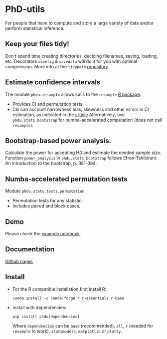 # PhD-utils

For people that have to compute and store a large variety of data and/or perform statistical inference.

## Keep your files tidy!

Don't spend time creating directories, deciding filenames, saving, loading, etc. Decorators `savefig` & `savedata` will do it for you with optimal compression. More info at the `tidypath` [repository](https://github.com/medinajorge/tidypath).

## Estimate confidence intervals
The module `phdu.resample` allows calls to the `resample` [R package](https://cran.r-project.org/web/packages/resample/resample.pdf).
- Provides CI and permutation tests.
- CIs can account narrowness bias, skewness and other errors in CI estimation, as indicated in the [article](https://arxiv.org/abs/1411.5279)
Alternatively, use `phdu.stats.bootstrap` for numba-accelerated computation (does not call `resample`).

## Bootstrap-based power analysis.
Calculate the power for accepting H0 and estimate the needed sample size.
Function `power_analysis` in `phdu.stats.bootstrap` follows Efron-Tshibirani: An introduction to the bootstrap,  p. 381-384.

## Numba-accelerated permutation tests
Module `phdu.stats.tests.permutation`. 
- Permutation tests for any statistic. 
- Includes paired and block cases.

## Demo
Please check the [example notebook](https://github.com/medinajorge/PhD-utils/blob/master/tests/Example.ipynb).

## Documentation
[Github pages](https://medinajorge.github.io/PhD-utils/phdu.html)

## Install
- For the R compatible installation first install R:

  ```conda install -c conda-forge r r-essentials r-base```
  
- Install with dependencies:

  ```pip install phdu[dependencies]```
  
  Where `dependencies` can be `base` (recommended), `all`, `r` (needed for `resample` to work), `statsmodels`, `matplotlib` or `plotly`.
